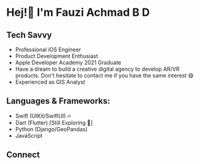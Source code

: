 # Hej!👋 I'm Fauzi Achmad B D 

## Tech Savvy
- Professional iOS Engineer
- Product Development Enthusiast
- Apple Developer Academy 2021 Graduate
- Have a dream to build a creative digital agency to develop AR/VR products. Don't hesitate to contact me if you have the same interest 😄
- Experienced as GIS Analyst

## Languages & Frameworks:
- Swift (UIKit/SwiftUI) 🔥
- Dart (Flutter) [Still Exploring 🧐]
- Python (Django/GeoPandas)
- JavaScript

## Connect

